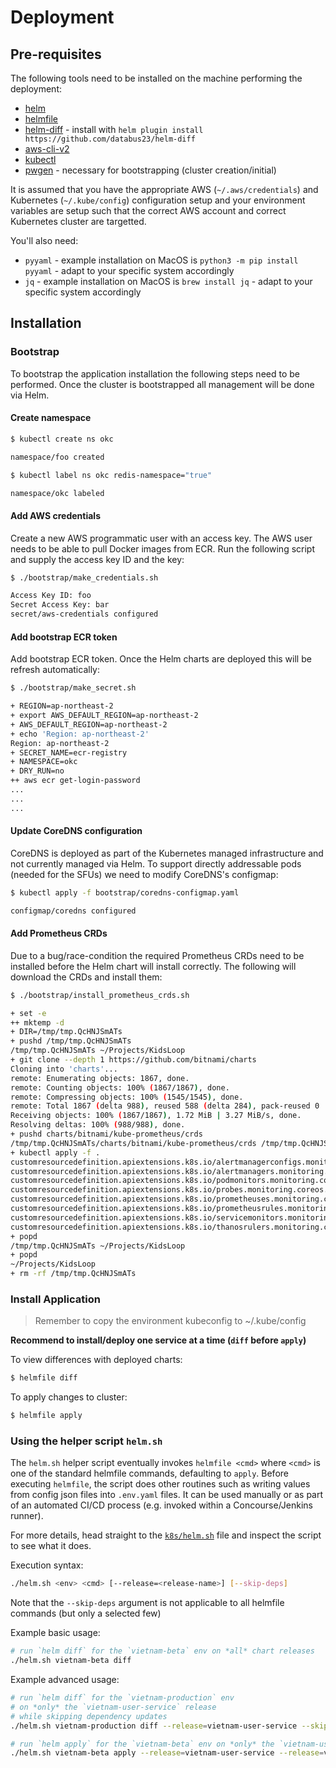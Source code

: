# Deployment

## Pre-requisites

The following tools need to be installed on the machine performing the deployment:

-   [helm](https://helm.sh)
-   [helmfile](https://github.com/roboll/helmfile)
-   [helm-diff](https://github.com/databus23/helm-diff) - install with `helm plugin install https://github.com/databus23/helm-diff`
-   [aws-cli-v2](https://docs.aws.amazon.com/cli/latest/userguide/install-cliv2.html)
-   [kubectl](https://kubernetes.io/docs/tasks/tools/install-kubectl/)
-   [pwgen](https://formulae.brew.sh/formula/pwgen) - necessary for bootstrapping (cluster creation/initial)

It is assumed that you have the appropriate AWS (`~/.aws/credentials`) and Kubernetes (`~/.kube/config`)
configuration setup and your environment variables are setup such that the correct AWS account and correct
Kubernetes cluster are targetted.

You'll also need:

-   `pyyaml` - example installation on MacOS is `python3 -m pip install pyyaml` - adapt to your specific system accordingly
-   `jq` - example installation on MacOS is `brew install jq` - adapt to your specific system accordingly

## Installation

### Bootstrap

To bootstrap the application installation the following steps need to be performed. Once
the cluster is bootstrapped all management will be done via Helm.

#### Create namespace

```bash
$ kubectl create ns okc

namespace/foo created

$ kubectl label ns okc redis-namespace="true"

namespace/okc labeled
```

#### Add AWS credentials

Create a new AWS programmatic user with an access key. The AWS user needs to be able to pull Docker images from ECR.
Run the following script and supply the access key ID and the key:

```bash
$ ./bootstrap/make_credentials.sh

Access Key ID: foo
Secret Access Key: bar
secret/aws-credentials configured
```

#### Add bootstrap ECR token

Add bootstrap ECR token. Once the Helm charts are deployed this will be refresh automatically:

```bash
$ ./bootstrap/make_secret.sh

+ REGION=ap-northeast-2
+ export AWS_DEFAULT_REGION=ap-northeast-2
+ AWS_DEFAULT_REGION=ap-northeast-2
+ echo 'Region: ap-northeast-2'
Region: ap-northeast-2
+ SECRET_NAME=ecr-registry
+ NAMESPACE=okc
+ DRY_RUN=no
++ aws ecr get-login-password
...
...
...
```

#### Update CoreDNS configuration

CoreDNS is deployed as part of the Kubernetes managed infrastructure and not currently managed via Helm. To support directly addressable pods (needed for the SFUs) we need to modify CoreDNS's configmap:

```bash
$ kubectl apply -f bootstrap/coredns-configmap.yaml

configmap/coredns configured
```

#### Add Prometheus CRDs

Due to a bug/race-condition the required Prometheus CRDs need to be installed before the Helm chart will install correctly. The following will download the CRDs and install them:

```bash
$ ./bootstrap/install_prometheus_crds.sh

+ set -e
++ mktemp -d
+ DIR=/tmp/tmp.QcHNJSmATs
+ pushd /tmp/tmp.QcHNJSmATs
/tmp/tmp.QcHNJSmATs ~/Projects/KidsLoop
+ git clone --depth 1 https://github.com/bitnami/charts
Cloning into 'charts'...
remote: Enumerating objects: 1867, done.
remote: Counting objects: 100% (1867/1867), done.
remote: Compressing objects: 100% (1545/1545), done.
remote: Total 1867 (delta 988), reused 588 (delta 284), pack-reused 0
Receiving objects: 100% (1867/1867), 1.72 MiB | 3.27 MiB/s, done.
Resolving deltas: 100% (988/988), done.
+ pushd charts/bitnami/kube-prometheus/crds
/tmp/tmp.QcHNJSmATs/charts/bitnami/kube-prometheus/crds /tmp/tmp.QcHNJSmATs ~/Projects/KidsLoop
+ kubectl apply -f .
customresourcedefinition.apiextensions.k8s.io/alertmanagerconfigs.monitoring.coreos.com created
customresourcedefinition.apiextensions.k8s.io/alertmanagers.monitoring.coreos.com created
customresourcedefinition.apiextensions.k8s.io/podmonitors.monitoring.coreos.com created
customresourcedefinition.apiextensions.k8s.io/probes.monitoring.coreos.com created
customresourcedefinition.apiextensions.k8s.io/prometheuses.monitoring.coreos.com created
customresourcedefinition.apiextensions.k8s.io/prometheusrules.monitoring.coreos.com created
customresourcedefinition.apiextensions.k8s.io/servicemonitors.monitoring.coreos.com created
customresourcedefinition.apiextensions.k8s.io/thanosrulers.monitoring.coreos.com created
+ popd
/tmp/tmp.QcHNJSmATs ~/Projects/KidsLoop
+ popd
~/Projects/KidsLoop
+ rm -rf /tmp/tmp.QcHNJSmATs
```

### Install Application

> Remember to copy the environment kubeconfig to ~/.kube/config

**Recommend to install/deploy one service at a time (`diff` before `apply`)**

To view differences with deployed charts:

```bash
$ helmfile diff
```

To apply changes to cluster:

```bash
$ helmfile apply
```

### Using the helper script `helm.sh`

The `helm.sh` helper script eventually invokes `helmfile <cmd>` where `<cmd>` is one of the standard
helmfile commands, defaulting to `apply`. Before executing `helmfile`, the script does other routines
such as writing values from config json files into `.env.yaml` files. It can be used manually or as
part of an automated CI/CD process (e.g. invoked within a Concourse/Jenkins runner).

For more details, head straight to the [`k8s/helm.sh`](./k8s/helm.sh) file and inspect the script to see what it does.

Execution syntax:

```bash
./helm.sh <env> <cmd> [--release=<release-name>] [--skip-deps]
```

Note that the `--skip-deps` argument is not applicable to all helmfile commands (but only a selected few)

Example basic usage:

```bash
# run `helm diff` for the `vietnam-beta` env on *all* chart releases
./helm.sh vietnam-beta diff
```

Example advanced usage:

```bash
# run `helm diff` for the `vietnam-production` env
# on *only* the `vietnam-user-service` release
# while skipping dependency updates
./helm.sh vietnam-production diff --release=vietnam-user-service --skip-deps

# run `helm apply` for the `vietnam-beta` env on *only* the `vietnam-user-service` and `vietnam-sfu` releases
./helm.sh vietnam-beta apply --release=vietnam-user-service --release=vietnam-sfu
```
